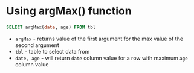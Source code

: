 # Using argMax() function

```sql
SELECT argMax(date, age) FROM tbl
```

- `argMax` - returns value of the first argument for the max value of the second argument
- `tbl` - table to select data from
- `date, age` - will return `date` column value for a row with maximum `age` column value


